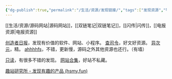 ```yaml
---
{"dg-publish":true,"permalink":"/生活/资源/发现链接/","tags":["发现资源","导航","渠道"],"noteIcon":""}
---
```



[[生活/资源/源码网站\|源码网站]]，[[双链笔记\|双链笔记]]，[[闪传\|闪传]]，[[电报资源\|电报资源]]

[创造者日报](https://creatorsdaily.com/)，发现有价值的软件、网站、小程序。
[查司令](http://www.cha40.com/hao123/)，好文好资源。
[异次元](https://www.iplaysoft.com/tag/效率)，精。
[ahhhhfs](https://www.ahhhhfs.com)，不错，更新慢，源码之外其他资源也还行。（有墙）


[只读](http://www.rdonly.com/)，有很多不错的发现。
[网站合集](https://www.207788.xyz/)，好站不私藏。

[趣站研究所 - 发现有趣的产品 (hsmy.fun)](https://share.hsmy.fun/)